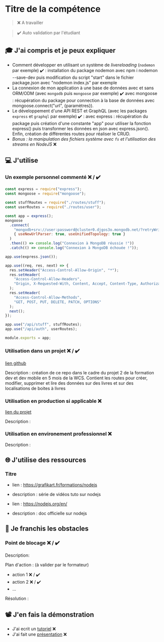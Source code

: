 # Titre de la compétence

> ❌ A travailler

> ✔️ Auto validation par l'étudiant

## 🎓 J'ai compris et je peux expliquer

- Comment développer en utilisant un système de *livereloading* (`nodemon` par exemple) ✔️ : installation du package nodemon avec npm i nodemon --save-dev puis modification du script "start" dans le fichier package.json avec "nodemon index.js" par exemple
- La connexion de mon application à une base de données avec et sans ORM/ODM (avec `mongodb` puis `mongoose` par exemple) ✔️ avec mongoose : récupération du package pour connection à la base de données avec mongoose.connect("url", {paramètres}).
- Le développement d'une API REST et GraphQL (avec les packages `express` et `graphql` par exemple) ✔️ : avec express : récupération du package puis création d'une constante "app" pour utiliser la fonction express() puis transformer les données en json avec express.json(). Enfin, création de différentes routes pour réaliser le CRUD.
- *Bonus : la manipulation des fichiers système avec `fs` et l'utilisation des streams en NodeJS* ❌

## 💻 J'utilise

### Un exemple personnel commenté ❌ / ✔️

```javascript
const express = require("express");
const mongoose = require("mongoose");

const stuffRoutes = require("./routes/stuff");
const userRoutes = require("./routes/user");

const app = express();
mongoose
  .connect(
    "mongodb+srv://user:password@cluster0.djgos3o.mongodb.net/?retryWrites=true&w=majority",
    { useNewUrlParser: true, useUnifiedTopology: true }
  )
  .then(() => console.log("Connexion à MongoDB réussie !"))
  .catch(() => console.log("Connexion à MongoDB échouée !"));

app.use(express.json());

app.use((req, res, next) => {
  res.setHeader("Access-Control-Allow-Origin", "*");
  res.setHeader(
    "Access-Control-Allow-Headers",
    "Origin, X-Requested-With, Content, Accept, Content-Type, Authorization"
  );
  res.setHeader(
    "Access-Control-Allow-Methods",
    "GET, POST, PUT, DELETE, PATCH, OPTIONS"
  );
  next();
});

app.use("/api/stuff", stuffRoutes);
app.use("/api/auth", userRoutes);

module.exports = app;

```

### Utilisation dans un projet ❌ / ✔️

[lien github](https://github.com/ComicScrip/lyon-react-mars22-p2g1-api)

Description : création de ce repo dans le cadre du projet 2 de la formation dev et dev mobile en 5 mois de la WCS. Contient les routes pour créer, modifier, supprimer et lire des données sur des livres et sur des localisations de boites à livres

### Utilisation en production si applicable ❌

[lien du projet](...)

Description :

### Utilisation en environement professionnel ❌

Description :

## 🌐 J'utilise des ressources

### Titre

- lien : https://grafikart.fr/formations/nodejs
- description : série de vidéos tuto sur nodejs

- lien : https://nodejs.org/en/
- description : doc officielle sur nodejs

## 🚧 Je franchis les obstacles

### Point de blocage ❌ / ✔️

Description:

Plan d'action : (à valider par le formateur)

- action 1 ❌ / ✔️
- action 2 ❌ / ✔️
- ...

Résolution :

## 📽️ J'en fais la démonstration

- J'ai ecrit un [tutoriel](...) ❌
- J'ai fait une [présentation](...) ❌
